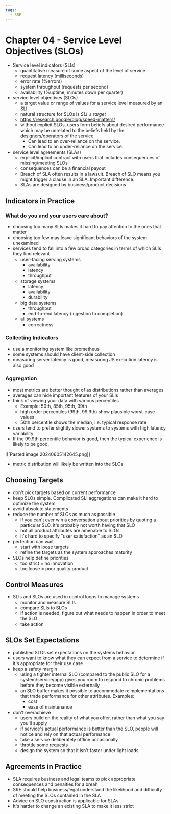 ```yaml
---
tags:
  - SRE
---
```

# Chapter 04 - Service Level Objectives (SLOs)
- Service level indicators (SLIs)
	- quantitative measure of some aspect of the level of service
	- request latency (milliseconds)
	- error rate (%errors)
	- system throughput (requests per second)
	- availability (%uptime, minutes down per quarter)
- service level objectives (SLOs)
	- a target value or range of values for a service level measured by an SLI
	- natural structure for SLOs is $SLI \le target$
	- https://research.google/blog/speed-matters/
	- without explicit SLOs, users form beliefs about desired performance which may be unrelated to the beliefs held by the designers/operators of the service.
		- Can lead to an over-reliance on the service.
		- Can lead to an under-reliance on the service.
- service level agreements (SLAs)
	- explicit/implicit contract with users that includes consequences of missing/meeting SLOs
	- consequences can be a financial payout
	- Breach of SLA often results in a lawsuit. Breach of SLO means you might trigger a clause in an SLA. Important difference.
	- SLAs are designed by business/product decisions

## Indicators in Practice
### What do you and your users care about?
- choosing too many SLIs makes it hard to pay attention to the ones that matter
- choosing too few may leave significant behaviors of the system unexamined
- services tend to fall into a few broad categories in terms of which SLIs they find relevant
	- user-facing serving systems
		- availability
		- latency
		- throughput
	- storage systems
		- latency
		- availability
		- durability
	- big data systems
		- throughput
		- end-to-end latency (ingestion to completion)
	- all systems
		- correctness

### Collecting Indicators
- use a monitoring system like prometheus
- some systems should have client-side collection
- measuring server latency is good, measuring JS execution latency is also good

### Aggregation
- most metrics are better thought of as distributions rather than averages
- averages can hide important features of your SLIs
- think of viewing your data with various percentiles
	- Example: 50th, 85th, 95th, 99th
	- high order percentiles (99th, 99.9th) show plausible worst-case values
	- 50th percentile shows the median, i.e. typical response rate
- users tend to prefer slightly slower systems to systems with high latency variability
- If the 99.9th percentile behavior is good, then the typical experience is likely to be good.

![[Pasted image 20240605142645.png]]

- metric distribution will likely be written into the SLOs

## Choosing Targets
- don't pick targets based on current performance
- keep SLOs simple. Complicated SLI aggregations can make it hard to optimize the system
- avoid absolute statements
- reduce the number of SLOs as much as possible
	- if you can't ever win a conversation about priorities by quoting a particular SLO, it's probably not worth having that SLO
	- not all product attributes are amenable to SLOs
	- it's hard to specify "user satisfaction" as an SLO
- perfection can wait
	- start with loose targets
	- refine the targets as the system approaches maturity
- SLOs help define priorities
	- too strict = no innovation
	- too loose = poor quality product

## Control Measures
- SLIs and SLOs are used in control loops to manage systems
	- monitor and measure SLIs
	- compare SLIs to SLOs
	- if action is needed, figure out what needs to happen in order to meet the SLO
	- take action

## SLOs Set Expectations
- published SLOs set expectations on the systems behavior
- users want to know what they can expect from a service to determine if it's appropriate for their use case
- keep a safety margin
	- using a tighter internal SLO (compared to the public SLO for a system/service/app) gives you room to respond to chronic problems before they become visible externally
	- an SLO buffer makes it possible to accommodate reimplementations that trade performance for other attributes. Examples:
		- cost
		- ease of maintenance
- don't overachieve
	- users build on the reality of what you offer, rather than what you say you'll supply
	- if service's actual performance is better than the SLO, people will notice and rely on that actual performance
	- take a service deliberately offline occasionally
	- throttle some requests
	- design the system so that it isn't faster under light loads

## Agreements in Practice
- SLA requires business and legal teams to pick appropriate consequences and penalties for a breah
- SRE should help business/legal understand the likelihood and difficulty of meeting the SLOs contained in the SLA
- Advice on SLO construction is applicable for SLAs
- It's harder to change an existing SLA to make it less strict

